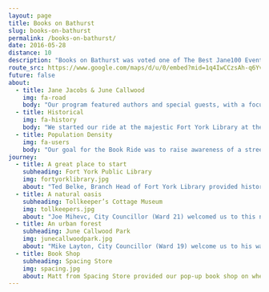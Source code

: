 ```yaml
---
layout: page
title: Books on Bathurst
slug: books-on-bathurst
permalink: /books-on-bathurst/
date: 2016-05-28
distance: 10
description: "Books on Bathurst was voted one of The Best Jane100 Events in Toronto by NOW MAGAZINE and one of The top 12 events for Toronto Bike Month in 2016 by blogTO."
route_src: https://www.google.com/maps/d/u/0/embed?mid=1q4IwCCzsAh-q6YvHmMVYgEjolqY
future: false
about:
  - title: Jane Jacobs & June Callwood
    img: fa-road
    body: "Our program featured authors and special guests, with a focus on celebrating authors and activists Jane Jacobs and June Callwood in what would have been the year of Jane’s 100th birthday. We rode near Jane’s home in the Annex, and ended the ride at June Callwood Park near the base of Bathurst."
  - title: Historical
    img: fa-history
    body: "We started our ride at the majestic Fort York Library at the base of Bathurst Street. The library was celebrating its two-year anniversary, and was built to serve the residents flocking to this part of town with its new condo developments. The library also honours the past in its design, incorporating elements that speak to the historical, geographic, and literary landscape. We then rode north to the historic Tollkeeper’s Cottage at Bathurst and Davenport, which once marked the shoreline of Lake Iroquois and was a key trail for First Nations for centuries."
  - title: Population Density
    img: fa-users
    body: "Our goal for the Book Ride was to raise awareness of a street in the city that is seeing increased density from the south with the Fort York condominiums and redevelopments along Bathurst. This much-used north–south corridor requires improved bike infrastructure. Our trip was to illustrate that a street with libraries, schools, daycares, residences and businesses requires a complete street focus."
journey:
  - title: A great place to start
    subheading: Fort York Public Library
    img: fortyorklibrary.jpg
    about: "Ted Belke, Branch Head of Fort York Library provided history & architectural background; Joe Cressy, City Councillor (Ward 20) spoke of the increasing density in this small area; Grace O’Connell, author of Magnified World entertained with her chapter on cycling & Tanis Rideout, author of Above All Things & Poet Laureate Lake Ontario 2006, read a poem from her Arguments with the Lake published by Wolsak & Wynn Publishers."
  - title: A natural oasis
    subheading: Tollkeeper’s Cottage Museum
    img: tollkeepers.jpg
    about: "Joe Mihevc, City Councillor (Ward 21) welcomed us to this neighbourhood; the Manager of the Tollkeeper’s Cottage shared some history & staff provided lemonade & cookies as it was a very hot day; Denise Pinto, executive director of Jane’s Walk spoke about Jane Jacob's legacy & John Lorinc (editor) & Fatima Syed (contributor), Subdivided: City-Building in an Age of HyperDiversity discussed the diversity of Toronto."
  - title: An urban forest
    subheading: June Callwood Park
    img: junecallwoodpark.jpg
    about: "Mike Layton, City Councillor (Ward 19) welcome us to his ward; Jacquelyn Gulati, Manager, Cycling Infrastructure & Programs,Transportation Services at City of Toronto updated us on the 10 year cycling plan for Toronto; S. Bear Bergman, author of Blood, Marriage, Wine and Glitter entertained us with his children's book M is for Moustache; and we discovered that Anne Michaels, Toronto Poet Laureate and author of Fugitive Pieces was a close friend of June Callwood. A perfect ending to the afternoon."
  - title: Book Shop
    subheading: Spacing Store
    img: spacing.jpg
    about: Matt from Spacing Store provided our pop-up book shop on wheels.
---
```

